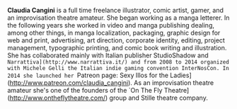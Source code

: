 **Claudia Cangini** is a full time freelance illustrator, comic artist,
gamer, and an improvisation theatre amateur. She began working as a
manga letterer. In the following years she worked in video and manga
publishing dealing, among other things, in manga localization,
packaging, graphic design for web and print, advertising, art direction,
corporate identity, editing, project management, typographic printing,
and comic book writing and illustration. She has collaborated mainly
with Italian publisher StudioShadow and
`Narrattiva](http://www.narrattiva.it/) and from 2008 to 2014 organized
with Michele Gelli the Italian indie gaming convention InterNosCon. In
2014 she launched her `Patreon page: Sexy Illos for the
Ladies](http://www.patreon.com/claudia_cangini). As an improvisation
theatre amateur she's one of the founders of the `On The Fly
Theatre](http://www.ontheflytheatre.com/) group and Stille theatre
company.